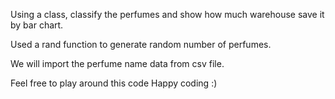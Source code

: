  Using a class, classify the perfumes and show how much warehouse save it by bar chart.

Used a rand function to generate random number of perfumes.

We will import the perfume name data from csv file.

Feel free to play around this code 
Happy coding :)

